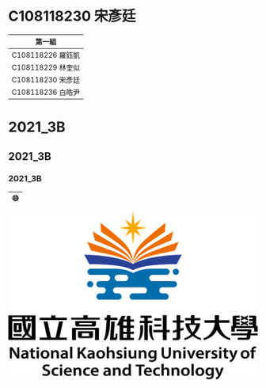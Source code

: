 # C108118230 宋彥廷

| 第一組|
|:--------------:|
|C108118226 羅鈺凱|
|C108118229 林奎似|
|C108118230 宋彥廷|
|C108118236 白皓尹|
# 2021_3B 
## 2021_3B
### 2021_3B
|:smile:|
|:-----:|
![NKUST](NKUST.png "高科大")
